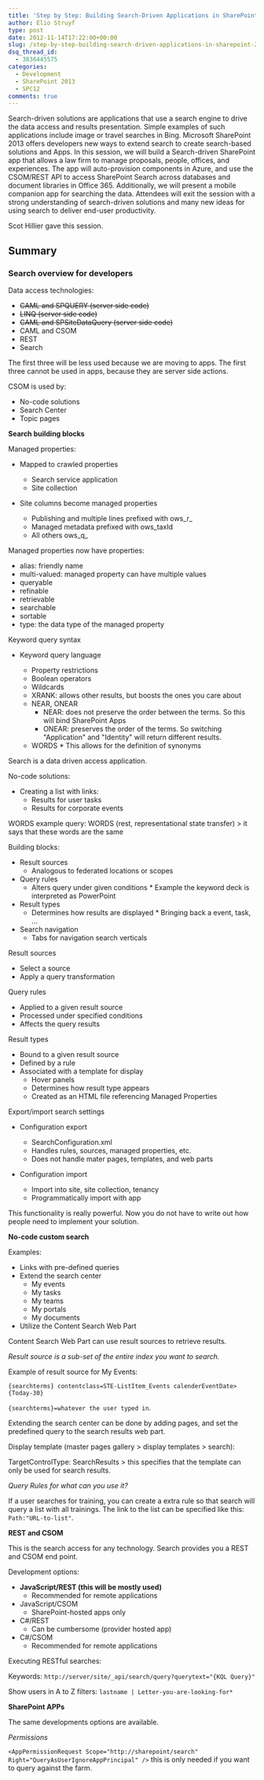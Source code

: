 ```yaml
---
title: 'Step by Step: Building Search-Driven Applications in SharePoint 2013 (SharePoint Conference – SPC12)'
author: Elio Struyf
type: post
date: 2012-11-14T17:22:00+00:00
slug: /step-by-step-building-search-driven-applications-in-sharepoint-2013-sharepoint-conference-spc12/
dsq_thread_id:
  - 3836445575
categories:
  - Development
  - SharePoint 2013
  - SPC12
comments: true
---
```


Search-driven solutions are applications that use a search engine to drive the data access and results presentation. Simple examples of such applications include image or travel searches in Bing. Microsoft SharePoint 2013 offers developers new ways to extend search to create search-based solutions and Apps. In this session, we will build a Search-driven SharePoint app that allows a law firm to manage proposals, people, offices, and experiences. The app will auto-provision components in Azure, and use the CSOM/REST API to access SharePoint Search across databases and document libraries in Office 365. Additionally, we will present a mobile companion app for searching the data. Attendees will exit the session with a strong understanding of search-driven solutions and many new ideas for using search to deliver end-user productivity.

Scot Hillier gave this session.

## Summary

### **Search overview for developers**

Data access technologies:

*   <span style="text-decoration: line-through;">CAML and SPQUERY (server side code)</span>
*   <span style="text-decoration: line-through;">LINQ (server side code)</span>
*   <span style="text-decoration: line-through;">CAML and SPSiteDataQuery (server side code)</span>
*   CAML and CSOM
*   REST
*   Search

The first three will be less used because we are moving to apps. The first three cannot be used in apps, because they are server side actions.

CSOM is used by:

*   No-code solutions
*   Search Center
*   Topic pages

**Search building blocks**

Managed properties:

*   Mapped to crawled properties

    *   Search service application
    *   Site collection

*   Site columns become managed properties

    *   Publishing and multiple lines prefixed with ows_r_<four-letter-code>
    *   Managed metadata prefixed with ows_taxId
    *   All others ows_q_<four-letter-code>

Managed properties now have properties:

*   alias: friendly name
*   multi-valued: managed property can have multiple values
*   queryable
*   refinable
*   retrievable
*   searchable
*   sortable
*   type: the data type of the managed property

Keyword query syntax

*   Keyword query language

    *   Property restrictions
    *   Boolean operators
    *   Wildcards
    *   XRANK: allows other results, but boosts the ones you care about
    *   NEAR, ONEAR
        *   NEAR: does not preserve the order between the terms. So this will bind SharePoint Apps
        *   ONEAR: preserves the order of the terms. So switching "Application" and "Identity" will return different results.
    *   WORDS
            *   This allows for the definition of synonyms

Search is a data driven access application.

No-code solutions:

*   Creating a list with links:
    *   Results for user tasks
    *   Results for corporate events

WORDS example query: WORDS (rest, representational state transfer) > it says that these words are the same

Building blocks:

*   Result sources
    *   Analogous to federated locations or scopes
*   Query rules
    *   Alters query under given conditions
            *   Example the keyword deck is interpreted as PowerPoint
*   Result types
    *   Determines how results are displayed
            *   Bringing back a event, task, ...
*   Search navigation
    *   Tabs for navigation search verticals

Result sources
*   Select a source
*   Apply a query transformation

Query rules

*   Applied to a given result source
*   Processed under specified conditions
*   Affects the query results

Result types

*   Bound to a given result source
*   Defined by a rule
*   Associated with a template for display
    *   Hover panels
    *   Determines how result type appears
    *   Created as an HTML file referencing Managed Properties

Export/import search settings

*   Configuration export
    *   SearchConfiguration.xml
    *   Handles rules, sources, managed properties, etc.
    *   Does not handle mater pages, templates, and web parts

*   Configuration import

    *   Import into site, site collection, tenancy
    *   Programmatically import with app

This functionality is really powerful. Now you do not have to write out how people need to implement your solution.

**No-code custom search**

Examples:

*   Links with pre-defined queries
*   Extend the search center
    *   My events
    *   My tasks
    *   My teams
    *   My portals
    *   My documents
*   Utilize the Content Search Web Part

Content Search Web Part can use result sources to retrieve results.

_Result source is a sub-set of the entire index you want to search._

Example of result source for My Events:

`{searchterms} contentclass=STE-ListItem_Events calenderEventDate>{Today-30}`

`{searchterms}=whatever the user typed in`.

Extending the search center can be done by adding pages, and set the predefined query to the search results web part.

Display template (master pages gallery > display templates > search):

TargetControlType: SearchResults > this specifies that the template can only be used for search results.

_Query Rules for what can you use it?_

If a user searches for training, you can create a extra rule so that search will query a list with all trainings. The link to the list can be specified like this: `Path:"URL-to-list"`.

**REST and CSOM**

This is the search access for any technology. Search provides you a REST and CSOM end point.

Development options:

*   **JavaScript/REST (this will be mostly used)**
    *   Recommended for remote applications
*   JavaScript/CSOM
    *   SharePoint-hosted apps only
*   C#/REST
    *   Can be cumbersome (provider hosted app)
*   C#/CSOM
    *   Recommended for remote applications

Executing RESTful searches:

Keywords: `http://server/site/_api/search/query?querytext="{KQL Query}"`

Show users in A to Z filters: `lastname | Letter-you-are-looking-for*`

**SharePoint APPs**

The same developments options are available.

_Permissions_

`<AppPermissionRequest Scope="http://sharepoint/search" Right="QueryAsUserIgnoreAppPrincipal" />` this is only needed if you want to query against the farm.